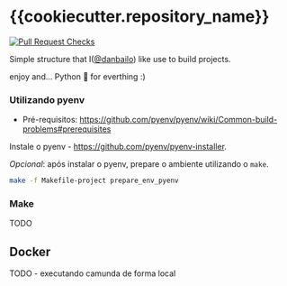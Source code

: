 # {{cookiecutter.repository_name}}

[![Pull Request Checks](https://github.com/danbailo/{{cookiecutter.repository_name}}/actions/workflows/pull-request-checks.yaml/badge.svg)](https://github.com/danbailo/{{cookiecutter.repository_name}}/actions/workflows/pull-request-checks.yaml)

Simple structure that I([@danbailo](https://github.com/danbailo)) like use to build projects.

enjoy and... Python 🐍 for everthing :)

### Utilizando pyenv

- Pré-requisitos: https://github.com/pyenv/pyenv/wiki/Common-build-problems#prerequisites

Instale o pyenv - https://github.com/pyenv/pyenv-installer.

*Opcional*: após instalar o pyenv, prepare o ambiente utilizando o `make`.

```bash
make -f Makefile-project prepare_env_pyenv
```

### Make
TODO

## Docker

TODO - executando camunda de forma local
